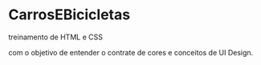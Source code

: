 # CarrosEBicicletas
treinamento de HTML e CSS

com o objetivo de entender o contrate de cores e conceitos de UI Design.
